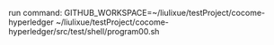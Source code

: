 run command:
  GITHUB_WORKSPACE=~/liulixue/testProject/cocome-hyperledger ~/liulixue/testProject/cocome-hyperledger/src/test/shell/program00.sh
